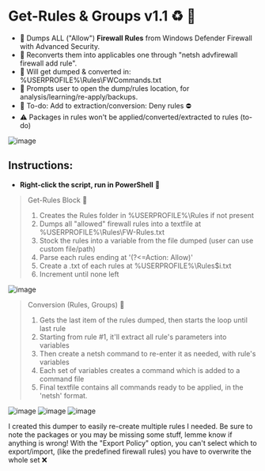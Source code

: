 # Get-Rules & Groups v1.1 :recycle: :beginner:
* :diamond_shape_with_a_dot_inside: Dumps ALL ("Allow") **Firewall Rules** from Windows Defender Firewall with Advanced Security. 
* :diamond_shape_with_a_dot_inside: Reconverts them into applicables one through "netsh advfirewall firewall add rule".
* :diamond_shape_with_a_dot_inside: Will get dumped & converted in: %USERPROFILE%\Rules\FWCommands.txt
* :diamond_shape_with_a_dot_inside: Prompts user to open the dump/rules location, for analysis/learning/re-apply/backups.
* :open_file_folder: To-do: Add to extraction/conversion: Deny rules :no_entry:
* :warning: Packages in rules won't be applied/converted/extracted to rules (to-do)

![image](https://user-images.githubusercontent.com/91343617/147798910-7dc5afd3-d63a-435e-8d82-8338cd4a4e72.png)

## Instructions:

* __Right-click the script, run in PowerShell__ :repeat_one:

> Get-Rules Block :cinema:
> 1. Creates the Rules folder in %USERPROFILE%\Rules if not present
> 2. Dumps all "allowed" firewall rules into a textfile at %USERPROFILE%\Rules\FW-Rules.txt
> 3. Stock the rules into a variable from the file dumped (user can use custom file/path)
> 4. Parse each rules ending at '(?<=Action:                               Allow)'
> 5. Create a .txt of each rules at %USERPROFILE%\Rules\$i.txt
> 6. Increment until none left

![image](https://user-images.githubusercontent.com/91343617/147798014-032e47a0-d412-4a5f-b934-0e879ba99917.png)

> Conversion (Rules, Groups) :arrows_counterclockwise:
> 1. Gets the last item of the rules dumped, then starts the loop until last rule
> 2. Starting from rule #1, it'll extract all rule's parameters into variables
> 3. Then create a netsh command to re-enter it as needed, with rule's variables
> 4. Each set of variables creates a command which is added to a command file
> 5. Final textfile contains all commands ready to be applied, in the 'netsh' format.

![image](https://user-images.githubusercontent.com/91343617/147798717-e9763699-5f01-418d-80d6-535f6f6d69cc.png)
![image](https://user-images.githubusercontent.com/91343617/147798855-5a5e5030-85f0-4136-bd1b-32ca203a4445.png)
![image](https://user-images.githubusercontent.com/91343617/147798831-1544997e-0cff-47a4-a8b7-8fbb97f03e6a.png)

I created this dumper to easily re-create multiple rules I needed. Be sure to note the packages or you may be missing some stuff, lemme know if anything is wrong! 
With the "Export Policy" option, you can't select which to export/import, (like the predefined firewall rules) you have to overwrite the whole set :x:
